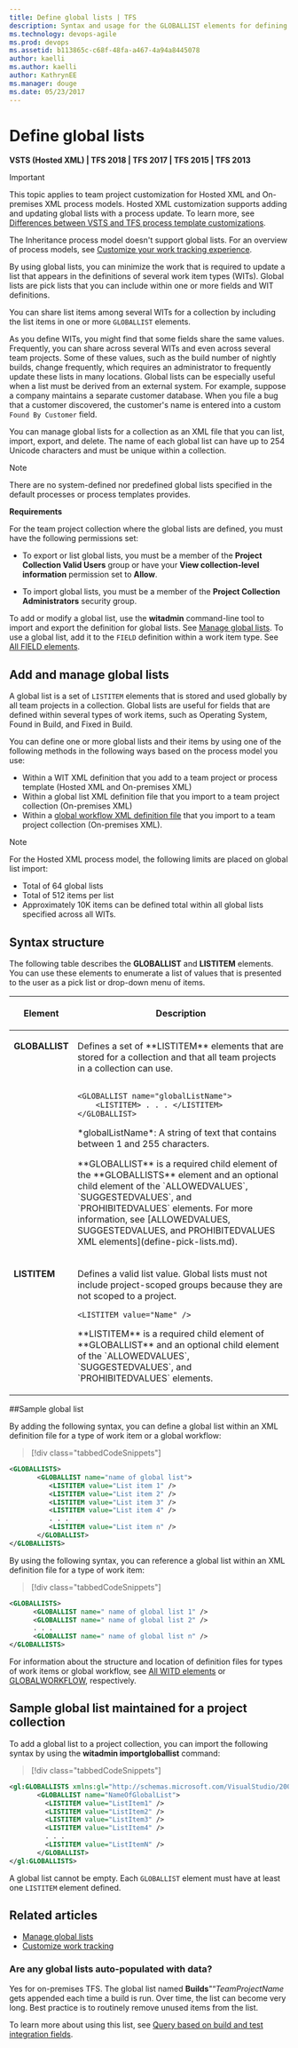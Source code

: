 ```yaml
---
title: Define global lists | TFS
description: Syntax and usage for the GLOBALLIST elements for defining pick lists used across several team projects and work item types  
ms.technology: devops-agile
ms.prod: devops
ms.assetid: b113865c-c68f-48fa-a467-4a94a8445078
author: kaelli
ms.author: kaelliauthor: KathrynEE
ms.manager: douge
ms.date: 05/23/2017
---
```




# Define global lists  

<b>VSTS (Hosted XML) | TFS 2018 | TFS 2017 | TFS 2015 | TFS 2013</b> 

> [!IMPORTANT]  
>This topic applies to team project customization for Hosted XML and On-premises XML process models. Hosted XML customization supports adding and updating global lists with a process update. To learn more, see [Differences between VSTS and TFS process template customizations](../import-process/differences.md).
>
>The Inheritance process model doesn't support global lists. For an overview of process models, see [Customize your work tracking experience](../customize-work.md).  

By using global lists, you can minimize the work that is required to update a list that appears in the definitions of several work item types (WITs). Global lists are pick lists that you can include within one or more fields and WIT definitions. 

You can share list items among several WITs for a collection by including the list items in one or more `GLOBALLIST` elements.  
  
 As you define WITs, you might find that some fields share the same values. Frequently, you can share across several WITs and even across several team projects. Some of these values, such as the build number of nightly builds, change frequently, which requires an administrator to frequently update these lists in many locations. Global lists can be especially useful when a list must be derived from an external system. For example, suppose a company maintains a separate customer database. When you file a bug that a customer discovered, the customer's name is entered into a custom `Found By Customer` field.  
  
 You can manage global lists for a collection as an XML file that you can list, import, export, and delete. The name of each global list can have up to 254 Unicode characters and must be unique within a collection.  
  
> [!NOTE]    
>There are no system-defined nor predefined global lists specified in the default processes or process templates provides.  
  
**Requirements**  
  
For the team project collection where the global lists are defined, you must have the following permissions set:  
  
- To export or list global lists, you must be a member of the **Project Collection Valid Users** group or have your **View collection-level information** permission set to **Allow**.  
  
- To import global lists, you must be a member of the **Project  Collection Administrators** security group.  
   
To add or modify a global list, use the **witadmin** command-line tool to import and export the definition for global lists. See [Manage global lists](witadmin/manage-global-lists-for-work-item-types.md). To use a global list, add it to the `FIELD` definition within a work item type. See [All FIELD elements](field-definition-element-reference.md).  

<a name="add-manage"></a>   
##  Add and manage global lists  

A global list is a set of `LISTITEM` elements that is stored and used globally by all team projects in a collection. Global lists are useful for fields that are defined within several types of work items, such as Operating System, Found in Build, and Fixed in Build.  

You can define one or more global lists and their items by using one of the following methods in the following ways based on the process model you use:
- Within a WIT XML definition that you add to a team project or process template (Hosted XML and On-premises XML)
- Within a global list XML definition file that you import to a team project collection (On-premises XML)
- Within a [global workflow XML definition file](global-workflow-xml-element-reference.md) that you import to a team project collection (On-premises XML). 
 
  
> [!NOTE]    
>For the Hosted XML process model, the following limits are placed on global list import: 
>- Total of 64 global lists
>- Total of 512 items per list
>- Approximately 10K items can be defined total within all global lists specified across all WITs. 


<a name="SyntaxDefine"></a> 

## Syntax structure  

The following table describes the **GLOBALLIST** and **LISTITEM** elements. You can use these elements to enumerate a list of values that is presented to the user as a pick list or drop-down menu of items.  
  
<table width="80%">
<thead>
<tr>
<th width="15%"><p>Element</p></th>
<th width="95%"><p>Description</p></th>
</tr>
</thead>
<tbody valign="top">
<tr>
<td><p><strong>GLOBALLIST</strong></p></td>
<td><p>Defines a set of **LISTITEM** elements that are stored for a collection and that all team projects in a collection can use.</p>

<code>
&#60;GLOBALLIST name="globalListName"&#62;  
	&#60;LISTITEM&#62; . . . &#60;/LISTITEM&#62;  
&#60;/GLOBALLIST&#62;  
</code>

<p>*globalListName*: A string of text that contains between 1 and 255 characters.</p>
<p>**GLOBALLIST** is a required child element of the **GLOBALLISTS** element and an optional child element of the `ALLOWEDVALUES`, `SUGGESTEDVALUES`, and `PROHIBITEDVALUES` elements. For more information, see [ALLOWEDVALUES, SUGGESTEDVALUES, and PROHIBITEDVALUES XML elements](define-pick-lists.md).</p>

</td>
</tr>
<tr>
<td><p><strong>LISTITEM</strong></p></td>
<td><p>Defines a valid list value. Global lists must not include project-scoped groups because they are not scoped to a project.</p>

<code>&#60;LISTITEM value="Name" /&#62;
</code>

<p>**LISTITEM** is a required child element of **GLOBALLIST** and an optional child element of the `ALLOWEDVALUES`, `SUGGESTEDVALUES`, and `PROHIBITEDVALUES` elements.</p>

</td>
</tr>
</tbody>
</table>
  
<a name="SyntaxWITD"></a> 

##Sample global list  

 By adding the following syntax, you can define a global list within an XML definition file for a type of work item or a global workflow:  
  
> [!div class="tabbedCodeSnippets"]
```XML 
<GLOBALLISTS>  
       <GLOBALLIST name="name of global list">  
          <LISTITEM value="List item 1" />  
          <LISTITEM value="List item 2" />  
          <LISTITEM value="List item 3" />  
          <LISTITEM value="List item 4" />  
          . . .  
          <LISTITEM value="List item n" />  
       </GLOBALLIST>  
</GLOBALLISTS>  
```  
  
 By using the following syntax, you can reference a global list within an XML definition file for a type of work item:  
  
> [!div class="tabbedCodeSnippets"]
```XML 
<GLOBALLISTS>  
      <GLOBALLIST name=" name of global list 1" />  
      <GLOBALLIST name=" name of global list 2" />  
      . . .  
      <GLOBALLIST name=" name of global list n" />  
</GLOBALLISTS>  
```  

For information about the structure and location of definition files for types of work items or global workflow, see [All WITD elements](all-witd-xml-elements-reference.md) or [GLOBALWORKFLOW](global-workflow-xml-element-reference.md), respectively.  

<a name="project-collection"></a>   
## Sample global list maintained for a project collection  

To add a global list to a project collection, you can import the following syntax by using the **witadmin importgloballist** command:  
  
> [!div class="tabbedCodeSnippets"]
```XML 
<gl:GLOBALLISTS xmlns:gl="http://schemas.microsoft.com/VisualStudio/2008/workitemtracking/globallists">  
       <GLOBALLIST name="NameOfGlobalList">  
         <LISTITEM value="ListItem1" />  
         <LISTITEM value="ListItem2" />  
         <LISTITEM value="ListItem3" />  
         <LISTITEM value="ListItem4" />  
         . . .  
         <LISTITEM value="ListItemN" />  
       </GLOBALLIST>  
</gl:GLOBALLISTS>  
```  
  
 A global list cannot be empty. Each `GLOBALLIST` element must have at least one `LISTITEM` element defined.  
  
## Related articles

- [Manage global lists](witadmin/manage-global-lists-for-work-item-types.md)   
- [Customize work tracking](../customize-work.md)

### Are any global lists auto-populated with data?  
Yes for on-premises TFS. The global list named **Builds**"“*TeamProjectName* gets appended each time a build is run. Over time, the list can become very long. Best practice is to routinely remove unused items from the list.  
  
To learn more about using this list, see [Query based on build and test integration fields](../../track/build-test-integration.md).  
  


